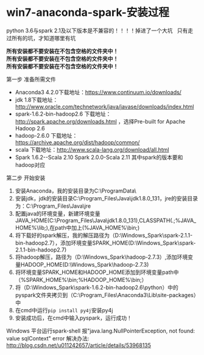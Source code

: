 # win7-anaconda-spark-安装过程

python 3.6与spark 2.1及以下版本是不兼容的！！！！掉进了一个大坑    
只有走过所有的坑，才知道哪里有坑  

**所有安装都不要安装在不包含空格的文件夹中！**  
**所有安装都不要安装在不包含空格的文件夹中！**  
**所有安装都不要安装在不包含空格的文件夹中！**    

第一步 准备所需文件  
- Anaconda3 4.2.0下载地址：https://www.continuum.io/downloads/   
- jdk 1.8下载地址：http://www.oracle.com/technetwork/java/javase/downloads/index.html  
- spark-1.6.2-bin-hadoop2.6 下载地址：http://spark.apache.org/downloads.html ，选择Pre-built for Apache Hadoop 2.6  
- hadoop-2.6.0 下载地址：https://archive.apache.org/dist/hadoop/common/  
- scala 下载地址：http://www.scala-lang.org/download/all.html  
- Spark 1.6.2--Scala 2.10 Spark 2.0.0-Scala 2.11
其中spark的版本要和hadoop对应   

第二步 开始安装  
1. 安装Anaconda，我的安装目录为C:\ProgramData\  
2. 安装jdk，jdk的安装目录C:\Program_Files\Java\jdk1.8.0_131，jre的安装目录为：C:\Program_Files\Java\jre  
3. 配置java的环境变量，新建环境变量JAVA_HOME(C:\Program_Files\Java\jdk1.8.0_131),CLASSPATH(.;%JAVA_HOME%\lib;),在path中加上(%JAVA_HOME%\bin;)  
4. 将下载好的spark解压，我的解压路径为（D:\Windows_Spark\spark-2.1.1-bin-hadoop2.7），添加环境变量SPARK_HOME(D:\Windows_Spark\spark-2.1.1-bin-hadoop2.7)  
5. 将hadoop解压，路径为（D:\Windows_Spark\hadoop-2.7.3）,添加环境变量HADOOP_HOME(D:\Windows_Spark\hadoop-2.7.3)  
6. 将环境变量SPARK_HOME和HADOOP_HOME添加到环境变量path中（%SPARK_HOME%\bin;%HADOOP_HOME%\bin;）  
7. 将（D:\Windows_Spark\spark-1.6.2-bin-hadoop2.6\python）中的pyspark文件夹拷贝到（C:\Program_Files\Anaconda3\Lib\site-packages）中
8. 在cmd中运行`pip install py4j`安装py4j
9. 安装成功后，在cmd中输入pyspark，运行成功！


Windows 平台运行spark-shell 报"java.lang.NullPointerException, not found: value sqlContext" error 解决办法:  http://blog.csdn.net/u011242657/article/details/53968135
